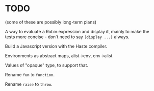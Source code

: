 TODO
====

(some of these are possibly long-term plans)

A way to evaluate a Robin expression and display it, mainly
to make the tests more concise - don't need to say `(display ...)` always.

Build a Javascript version with the Haste compiler.

Environments as abstract maps, alist->env, env->alist

Values of "opaque" type, to support that.

Rename `fun` to `function`.

Rename `raise` to `throw`.
